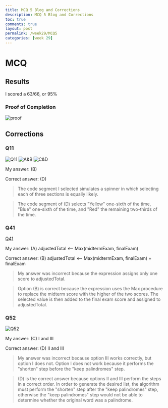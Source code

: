 ```yaml
---
title: MCQ 5 Blog and Corrections
description: MCQ 5 Blog and Corrections
toc: true
comments: true
layout: post
permalink: /week29/MCQ5
categories: [week 29]
---
```



# MCQ
## Results

I scored a 63/66, or 95%

### Proof of Completion

![proof](https://user-images.githubusercontent.com/111464932/231585215-f6813f0f-aa59-49d5-b46f-b303211e39fc.png)


## Corrections

### Q11

![Q11](https://user-images.githubusercontent.com/111464932/231585415-aff6eb77-e954-44b4-80a0-8ff80b59d9df.png)
![A&B](https://user-images.githubusercontent.com/111464932/231585517-3f1cd5a8-896e-4597-a3cc-36d9fd887448.png)
![C&D](https://user-images.githubusercontent.com/111464932/231585695-445034e5-0f7e-4140-a21b-d1c531c106b6.png)

My answer: (B)

Correct answer: (D)

> The code segment I selected simulates a spinner in which selecting each of three sections is equally likely.

> The code segment of (D) selects "Yellow" one-sixth of the time, "Blue" one-sixth of the time, and "Red" the remaining two-thirds of the time.

### Q41

[Q41](https://user-images.githubusercontent.com/111464932/231586404-4cee28fe-5f53-4d08-a509-7f9d68e651b8.png)

My answer: (A) adjustedTotal <-- Max(midtermExam, finalExam)

Correct answer: (B) adjustedTotal <-- Max(midtermExam, finalExam) + finalExam

> My answer was incorrect because the expression assigns only one score to adjustedTotal.

> Option (B) is correct because the expression uses the Max procedure to replace the midterm score with the higher of the two scores. The selected value is then added to the final exam score and assigned to adjustedTotal.

### Q52

![Q52](https://user-images.githubusercontent.com/111464932/231586980-96502635-7977-4fa0-a5c3-8cb324610ade.png)

My answer: (C) I and III

Correct answer: (D) II and III

> My answer was incorrect because option III works correctly, but option I does not. Option I does not work because it performs the "shorten" step before the "keep palindromes" step.

> (D) is the correct answer because options II and III perform the steps in a correct order. In order to generate the desired list, the algorithm must perform the "shorten" step after the "keep palindromes" step, otherwise the "keep palindromes" step would not be able to determine whether the original word was a palindrome.
